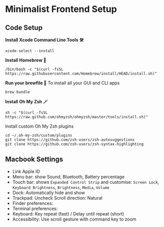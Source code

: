 # Minimalist Frontend Setup

## Code Setup

**Install Xcode Command Line Tools 🛠**
```
xcode-select --install
```

**Install Homebrew 🍺**
```
/bin/bash -c "$(curl -fsSL https://raw.githubusercontent.com/Homebrew/install/HEAD/install.sh)"
```

**Run your brewfile 🏃**
To install all your GUI and CLI apps
```
brew bundle
```

**Install Oh My Zsh 🪄**
```
sh -c "$(curl -fsSL https://raw.github.com/ohmyzsh/ohmyzsh/master/tools/install.sh)"
```

Install custom Oh My Zsh plugins
```
cd ~/.oh-my-zsh/custom/plugins
git clone https://github.com/zsh-users/zsh-autosuggestions
git clone https://github.com/zsh-users/zsh-syntax-highlighting
```

## Macbook Settings
- Link Apple ID
- Menu bar: show Sound, Bluetooth, Battery percentage
- Touch bar: shows `Expanded Control Strip` and customise: `Screen Lock`, `Keyboard Brightness`, `Brightness`, `Media`, `Volume`
- Dock: Automatically hide and show
- Trackpad: Uncheck Scroll direction: Natural
- Finder preferences:
- Terminal preferences:
- Keyboard: Key repeat (fast) / Delay until repeat (short)
- Accessibility: Use scroll gesture with command key to zoom
